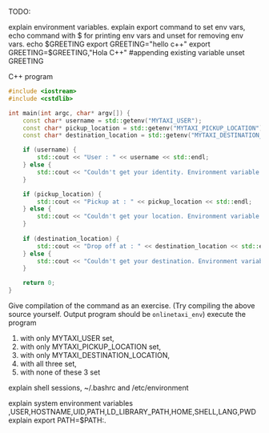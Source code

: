 TODO:

explain environment variables.
explain export command to set env vars, echo command with $ for printing env vars and unset for removing env vars. 
    echo $GREETING
    export GREETING="hello c++"
    export GREETING=$GREETING,"Hola C++" #appending existing variable
    unset GREETING

C++ program

```cpp
#include <iostream>
#include <cstdlib>

int main(int argc, char* argv[]) {
    const char* username = std::getenv("MYTAXI_USER");
    const char* pickup_location = std::getenv("MYTAXI_PICKUP_LOCATION");
    const char* destination_location = std::getenv("MYTAXI_DESTINATION_LOCATION");

    if (username) {
        std::cout << "User : " << username << std::endl;
    } else {
        std::cout << "Couldn't get your identity. Environment variable MYTAXI_USER not set." << std::endl;
    }

    if (pickup_location) {
        std::cout << "Pickup at : " << pickup_location << std::endl;
    } else {
        std::cout << "Couldn't get your location. Environment variable MYTAXI_PICKUP_LOCATION not set." << std::endl;
    }
 
    if (destination_location) {
        std::cout << "Drop off at : " << destination_location << std::endl;
    } else {
        std::cout << "Couldn't get your destination. Environment variable MYTAXI_DESTINATION_LOCATION not set." << std::endl;
    }

    return 0;
}
```

Give compilation of the command as an exercise. (Try compiling the above source yourself. Output program should be `onlinetaxi_env`)
execute the program 
1. with only MYTAXI_USER set, 
1. with only MYTAXI_PICKUP_LOCATION set,
1. with only MYTAXI_DESTINATION_LOCATION,
1. with all three set,
1. with none of these 3 set
 
explain shell sessions, ~/.bashrc and /etc/environment

explain system environment variables ,USER,HOSTNAME,UID,PATH,LD_LIBRARY_PATH,HOME,SHELL,LANG,PWD
explain export PATH=$PATH:.